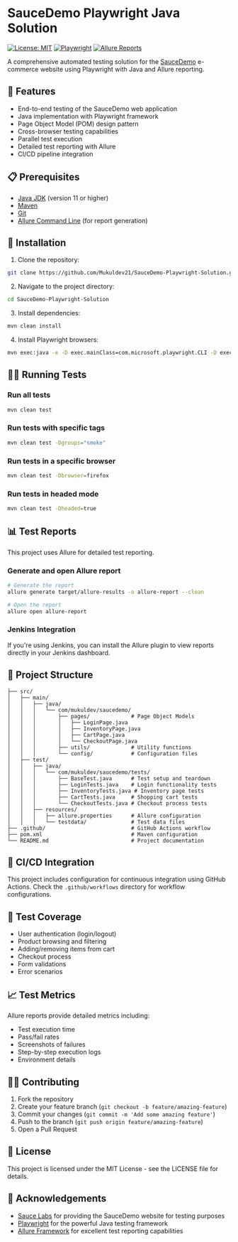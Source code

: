 ﻿# SauceDemo Playwright Java Solution

[![License: MIT](https://img.shields.io/badge/License-MIT-yellow.svg)](https://opensource.org/licenses/MIT)
[![Playwright](https://img.shields.io/badge/Playwright-Java-green.svg)](https://playwright.dev/java/)
[![Allure Reports](https://img.shields.io/badge/Allure-Reports-brightgreen.svg)](https://docs.qameta.io/allure/)

A comprehensive automated testing solution for the [SauceDemo](https://www.saucedemo.com/) e-commerce website using Playwright with Java and Allure reporting.

## 🚀 Features

- End-to-end testing of the SauceDemo web application
- Java implementation with Playwright framework
- Page Object Model (POM) design pattern
- Cross-browser testing capabilities
- Parallel test execution
- Detailed test reporting with Allure
- CI/CD pipeline integration

## 📋 Prerequisites

- [Java JDK](https://www.oracle.com/java/technologies/downloads/) (version 11 or higher)
- [Maven](https://maven.apache.org/download.cgi)
- [Git](https://git-scm.com/downloads)
- [Allure Command Line](https://docs.qameta.io/allure/#_installing_a_commandline) (for report generation)

## 🔧 Installation

1. Clone the repository:
```bash
git clone https://github.com/Mukuldev21/SauceDemo-Playwright-Solution.git
```

2. Navigate to the project directory:
```bash
cd SauceDemo-Playwright-Solution
```

3. Install dependencies:
```bash
mvn clean install
```

4. Install Playwright browsers:
```bash
mvn exec:java -e -D exec.mainClass=com.microsoft.playwright.CLI -D exec.args="install"
```

## 🏃‍♂️ Running Tests

### Run all tests
```bash
mvn clean test
```

### Run tests with specific tags
```bash
mvn clean test -Dgroups="smoke"
```

### Run tests in a specific browser
```bash
mvn clean test -Dbrowser=firefox
```

### Run tests in headed mode
```bash
mvn clean test -Dheaded=true
```

## 📊 Test Reports

This project uses Allure for detailed test reporting.

### Generate and open Allure report
```bash
# Generate the report
allure generate target/allure-results -o allure-report --clean

# Open the report
allure open allure-report
```

### Jenkins Integration

If you're using Jenkins, you can install the Allure plugin to view reports directly in your Jenkins dashboard.

## 📁 Project Structure

```
├── src/
│   ├── main/
│   │   ├── java/
│   │   │   └── com/mukuldev/saucedemo/
│   │   │       ├── pages/             # Page Object Models
│   │   │       │   ├── LoginPage.java
│   │   │       │   ├── InventoryPage.java
│   │   │       │   ├── CartPage.java
│   │   │       │   └── CheckoutPage.java
│   │   │       ├── utils/             # Utility functions
│   │   │       └── config/            # Configuration files
│   ├── test/
│   │   ├── java/
│   │   │   └── com/mukuldev/saucedemo/tests/
│   │   │       ├── BaseTest.java      # Test setup and teardown
│   │   │       ├── LoginTests.java    # Login functionality tests
│   │   │       ├── InventoryTests.java # Inventory page tests
│   │   │       ├── CartTests.java     # Shopping cart tests
│   │   │       └── CheckoutTests.java # Checkout process tests
│   │   ├── resources/
│   │   │   ├── allure.properties      # Allure configuration
│   │   │   └── testdata/              # Test data files
├── .github/                           # GitHub Actions workflow
├── pom.xml                            # Maven configuration
└── README.md                          # Project documentation
```

## 🔄 CI/CD Integration

This project includes configuration for continuous integration using GitHub Actions. Check the `.github/workflows` directory for workflow configurations.

## 🧪 Test Coverage

- User authentication (login/logout)
- Product browsing and filtering
- Adding/removing items from cart
- Checkout process
- Form validations
- Error scenarios

## 📈 Test Metrics

Allure reports provide detailed metrics including:
- Test execution time
- Pass/fail rates
- Screenshots of failures
- Step-by-step execution logs
- Environment details

## 👨‍💻 Contributing

1. Fork the repository
2. Create your feature branch (`git checkout -b feature/amazing-feature`)
3. Commit your changes (`git commit -m 'Add some amazing feature'`)
4. Push to the branch (`git push origin feature/amazing-feature`)
5. Open a Pull Request

## 📝 License

This project is licensed under the MIT License - see the LICENSE file for details.

## 🙏 Acknowledgements

- [Sauce Labs](https://saucelabs.com/) for providing the SauceDemo website for testing purposes
- [Playwright](https://playwright.dev/java/) for the powerful Java testing framework
- [Allure Framework](https://github.com/allure-framework) for excellent test reporting capabilities

